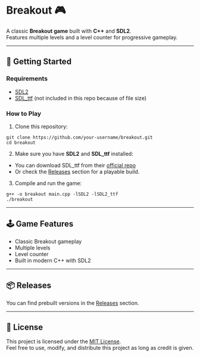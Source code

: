 # Breakout 🎮

A classic **Breakout game** built with **C++** and **SDL2**.  
Features multiple levels and a level counter for progressive gameplay.

---

## 🚀 Getting Started

### Requirements
- [SDL2](https://github.com/libsdl-org/SDL)
- [SDL_ttf](https://github.com/libsdl-org/SDL_ttf) (not included in this repo because of file size)

### How to Play
1. Clone this repository:
```
git clone https://github.com/your-username/breakout.git
cd breakout
```
2. Make sure you have **SDL2** and **SDL_ttf** installed:
- You can download SDL_ttf from their [official repo](https://github.com/libsdl-org/SDL_ttf)
- Or check the [Releases](../../releases) section for a playable build.
3. Compile and run the game:
```
g++ -o breakout main.cpp -lSDL2 -lSDL2_ttf
./breakout
```

---

## 🕹️ Game Features
- Classic Breakout gameplay  
- Multiple levels  
- Level counter  
- Built in modern C++ with SDL2  

---

## 📦 Releases
You can find prebuilt versions in the [Releases](../../releases) section.

---

## 📜 License
This project is licensed under the [MIT License](LICENSE).  
Feel free to use, modify, and distribute this project as long as credit is given.
